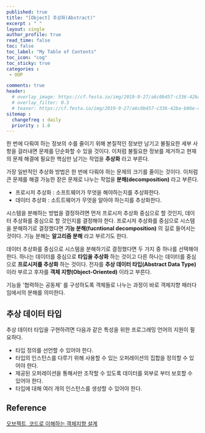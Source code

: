 ```yaml
---
published: true
title: "[Object] 추상화(Abstract)"
excerpt : " "
layout: single
author_profile: true
read_time: false
toc: false
toc_label: "My Table of Contents"
toc_icon: "cog"
toc_sticky: true
categories :
 - OOP

comments: true
header:
  # overlay_image: https://cf.festa.io/img/2019-9-27/a6c0b457-c336-42ba-b06e-462de90ada91.jpg
  # overlay_filter: 0.5
  # teaser: https://cf.festa.io/img/2019-9-27/a6c0b457-c336-42ba-b06e-462de90ada91.jpg
sitemap :
  changefreq : daily
  priority : 1.0
---
```


한 번에 다뤄여 하는 정보의 수를 줄이기 위해 본질적인 정보만 남기고  불필요한 세부 사항을 걸러내면 문제를 단순화할 수 있을 것이다. 이처럼 불필요한 정보를 제거하고 현재의 문제 해결에 필요한 핵심만 남기는 작업을 __추상화__ 라고 부른다.
    
가장 일반적인 추상화 방법은 한 번에 다뤄야 하는 문제의 크기를 줄이는 것이다. 이처럼 큰 문제를 해결 가능한 잗은 문제로 나누는 작업을 __분해(decomposition)__ 라고 부른다.

- 프로시저 추상화 : 소프트웨어가 무엇을 해야하는지를 추상화한다.
- 데이터 추상화 : 소트트웨어가 무엇을 알아야 하는지를 추상화한다.

시스템을 분해하는 방법을 결정하려면 먼저 프로시저 추상화 중심으로 할 것인지, 데이터 추상화를 중심으로 할 것인지를 결정해야 한다. 프로시저 추상화를 중심으로 시스템을 분해하기로 결정했다면 __기능 분해(fucntional decomposition)__ 의 길로 들어서는 것이다. 기능 분해는 __알고리즘 분해__ 라고 부르기도 한다.
  
데이터 추상화를 중심으로 시스템을 분해하기로 결정했다면 두 가지 중 하나를 선택해야 한다. 하나는 데이터를 중심으로 __타입을 추상화__ 하는 것이고 다른 하나는 데이터를 중심으로 __프로시저를 추상화__ 하는 것이다. 전자를 __추상 데이터 타입(Abstract Data Type)__ 이라 부르고 후자를 __객체 지향(Object-Oriented)__ 이라고 부른다.
  
기능을 '협력하는 공동체' 를 구성하도록 객체들로 나누는 과정이 바로 객체지향 패러다임에서의 분해를 의미한다.

## 추상 데이터 타입

추상 데이터 타입을 구현하려면 다음과 같은 특성을 위한 프로그래밍 언어의 지원이 필요하다.

- 타입 정의를 선언할 수 있어야 한다.
- 타입의 인스턴스를 다루기 위해 사용할 수 있는 오퍼레이션의 집합을 정의할 수 있어야 한다.
- 제공된 오퍼레이션을 통해서만 조작할 수 있도록 데이터를 외부로 부터 보호할 수 있어야 한다.
- 타입에 대해 여러 개의 인스턴스를 생성할 수 있어야 한다.
  
## Reference

[오브젝트, 코드로 이해하는 객체지향 설계](http://www.yes24.com/Product/Goods/74219491)
